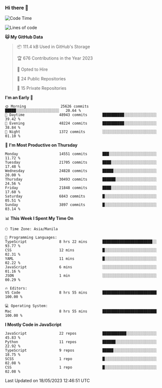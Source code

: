 ### Hi there 👋

<!--START_SECTION:waka-->
![Code Time](http://img.shields.io/badge/Code%20Time-273%20hrs%2028%20mins-blue)

![Lines of code](https://img.shields.io/badge/From%20Hello%20World%20I%27ve%20Written-57.1%20million%20lines%20of%20code-blue)

**🐱 My GitHub Data** 

> 📦 111.4 kB Used in GitHub's Storage 
 > 
> 🏆 676 Contributions in the Year 2023
 > 
> 💼 Opted to Hire
 > 
> 📜 24 Public Repositories 
 > 
> 🔑 15 Private Repositories 
 > 
**I'm an Early 🐤** 

```text
🌞 Morning                25626 commits       █████░░░░░░░░░░░░░░░░░░░░   20.64 % 
🌆 Daytime                48943 commits       ██████████░░░░░░░░░░░░░░░   39.42 % 
🌃 Evening                48224 commits       ██████████░░░░░░░░░░░░░░░   38.84 % 
🌙 Night                  1372 commits        ░░░░░░░░░░░░░░░░░░░░░░░░░   01.10 % 
```
📅 **I'm Most Productive on Thursday** 

```text
Monday                   14551 commits       ███░░░░░░░░░░░░░░░░░░░░░░   11.72 % 
Tuesday                  21705 commits       ████░░░░░░░░░░░░░░░░░░░░░   17.48 % 
Wednesday                24828 commits       █████░░░░░░░░░░░░░░░░░░░░   20.00 % 
Thursday                 30493 commits       ██████░░░░░░░░░░░░░░░░░░░   24.56 % 
Friday                   21848 commits       ████░░░░░░░░░░░░░░░░░░░░░   17.60 % 
Saturday                 6843 commits        █░░░░░░░░░░░░░░░░░░░░░░░░   05.51 % 
Sunday                   3897 commits        █░░░░░░░░░░░░░░░░░░░░░░░░   03.14 % 
```


📊 **This Week I Spent My Time On** 

```text
🕑︎ Time Zone: Asia/Manila

💬 Programming Languages: 
TypeScript               8 hrs 22 mins       ███████████████████████░░   93.77 % 
CSS                      12 mins             █░░░░░░░░░░░░░░░░░░░░░░░░   02.31 % 
YAML                     11 mins             █░░░░░░░░░░░░░░░░░░░░░░░░   02.22 % 
JavaScript               6 mins              ░░░░░░░░░░░░░░░░░░░░░░░░░   01.16 % 
JSON                     1 min               ░░░░░░░░░░░░░░░░░░░░░░░░░   00.29 % 

🔥 Editors: 
VS Code                  8 hrs 55 mins       █████████████████████████   100.00 % 

💻 Operating System: 
Mac                      8 hrs 55 mins       █████████████████████████   100.00 % 
```

**I Mostly Code in JavaScript** 

```text
JavaScript               22 repos            ███████████░░░░░░░░░░░░░░   45.83 % 
Python                   11 repos            ██████░░░░░░░░░░░░░░░░░░░   22.92 % 
TypeScript               9 repos             █████░░░░░░░░░░░░░░░░░░░░   18.75 % 
SCSS                     1 repo              █░░░░░░░░░░░░░░░░░░░░░░░░   02.08 % 
CSS                      1 repo              █░░░░░░░░░░░░░░░░░░░░░░░░   02.08 % 
```




 Last Updated on 18/05/2023 12:46:51 UTC
<!--END_SECTION:waka-->
